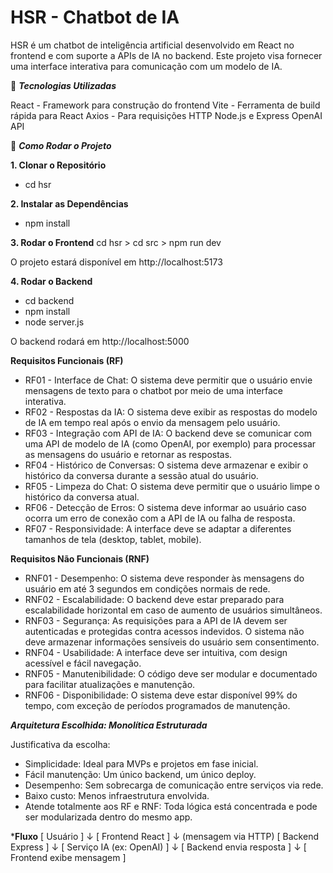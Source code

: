 # HSR - Chatbot de IA 

HSR é um chatbot de inteligência artificial desenvolvido em React no frontend e com suporte a APIs de IA no backend. Este projeto visa fornecer uma interface interativa para comunicação com um modelo de IA.


🚀 ***Tecnologias Utilizadas***

React - Framework para construção do frontend
Vite - Ferramenta de build rápida para React
Axios - Para requisições HTTP
Node.js e Express
OpenAI API 


🔧 ***Como Rodar o Projeto***

**1. Clonar o Repositório**
- cd hsr

**2. Instalar as Dependências**
- npm install

**3. Rodar o Frontend**
cd hsr > cd src > npm run dev

O projeto estará disponível em http://localhost:5173

**4. Rodar o Backend**
- cd backend
- npm install
- node server.js

O backend rodará em http://localhost:5000


****Requisitos Funcionais (RF)****
- RF01 - Interface de Chat: O sistema deve permitir que o usuário envie mensagens de texto para o chatbot por meio de uma interface interativa.
- RF02 - Respostas da IA: O sistema deve exibir as respostas do modelo de IA em tempo real após o envio da mensagem pelo usuário.
- RF03 - Integração com API de IA: O backend deve se comunicar com uma API de modelo de IA (como OpenAI, por exemplo) para processar as mensagens do usuário e retornar as respostas.
- RF04 - Histórico de Conversas: O sistema deve armazenar e exibir o histórico da conversa durante a sessão atual do usuário.
- RF05 - Limpeza do Chat: O sistema deve permitir que o usuário limpe o histórico da conversa atual.
- RF06 - Detecção de Erros: O sistema deve informar ao usuário caso ocorra um erro de conexão com a API de IA ou falha de resposta.
- RF07 - Responsividade: A interface deve se adaptar a diferentes tamanhos de tela (desktop, tablet, mobile).

****Requisitos Não Funcionais (RNF)****

- RNF01 - Desempenho: O sistema deve responder às mensagens do usuário em até 3 segundos em condições normais de rede.
- RNF02 - Escalabilidade: O backend deve estar preparado para escalabilidade horizontal em caso de aumento de usuários simultâneos.
- RNF03 - Segurança: As requisições para a API de IA devem ser autenticadas e protegidas contra acessos indevidos. O sistema não deve armazenar informações sensíveis do usuário sem consentimento.
- RNF04 - Usabilidade: A interface deve ser intuitiva, com design acessível e fácil navegação.
- RNF05 - Manutenibilidade: O código deve ser modular e documentado para facilitar atualizações e manutenção.
- RNF06 - Disponibilidade: O sistema deve estar disponível 99% do tempo, com exceção de períodos programados de manutenção.

***Arquitetura Escolhida: Monolítica Estruturada***

Justificativa da escolha:
- Simplicidade: Ideal para MVPs e projetos em fase inicial.
- Fácil manutenção: Um único backend, um único deploy.
- Desempenho: Sem sobrecarga de comunicação entre serviços via rede.
- Baixo custo: Menos infraestrutura envolvida.
- Atende totalmente aos RF e RNF: Toda lógica está concentrada e pode ser modularizada dentro do mesmo app.

***Fluxo**
[ Usuário ]
    ↓
[ Frontend React ]
    ↓ (mensagem via HTTP)
[ Backend Express ]
    ↓
[ Serviço IA (ex: OpenAI) ]
    ↓
[ Backend envia resposta ]
    ↓
[ Frontend exibe mensagem ]
